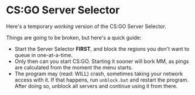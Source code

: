 CS:GO Server Selector
=======================

Here's a temporary *working* version of the CS:GO Server Selector.

Things are going to be broken, but here's a quick guide:

* Start the Server Selector **FIRST**, and block the regions you don't want to queue in one-at-a-time.
* Only then can you start CS:GO. Starting it sooner will bork MM, as pings are calculated from the moment the menu starts.
* The program may (read: WILL) crash, sometimes taking your network access with it. If that happens, run `unblock.bat` and restart the program. After doing so, unblock all servers and continue using it from there.